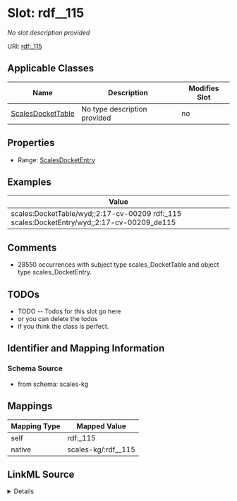 

# Slot: rdf__115


_No slot description provided_





URI: [rdf:_115](http://www.w3.org/1999/02/22-rdf-syntax-ns#_115)



<!-- no inheritance hierarchy -->





## Applicable Classes

| Name | Description | Modifies Slot |
| --- | --- | --- |
| [ScalesDocketTable](../classes/ScalesDocketTable.md) | No type description provided |  no  |







## Properties

* Range: [ScalesDocketEntry](../classes/ScalesDocketEntry.md)






## Examples

| Value |
| --- |
| scales:DocketTable/wyd;;2:17-cv-00209 rdf:_115 scales:DocketEntry/wyd;;2:17-cv-00209_de115 |

## Comments

* 28550 occurrences with subject type scales_DocketTable and object type scales_DocketEntry.

## TODOs

* TODO -- Todos for this slot go here
* or you can delete the todos
* if you think the class is perfect.

## Identifier and Mapping Information







### Schema Source


* from schema: scales-kg




## Mappings

| Mapping Type | Mapped Value |
| ---  | ---  |
| self | rdf:_115 |
| native | scales-kg/:rdf__115 |




## LinkML Source

<details>
```yaml
name: rdf__115
description: No slot description provided
todos:
- TODO -- Todos for this slot go here
- or you can delete the todos
- if you think the class is perfect.
comments:
- 28550 occurrences with subject type scales_DocketTable and object type scales_DocketEntry.
examples:
- value: scales:DocketTable/wyd;;2:17-cv-00209 rdf:_115 scales:DocketEntry/wyd;;2:17-cv-00209_de115
from_schema: scales-kg
rank: 1000
slot_uri: rdf:_115
alias: rdf__115
domain_of:
- scales_DocketTable
range: scales_DocketEntry

```
</details>